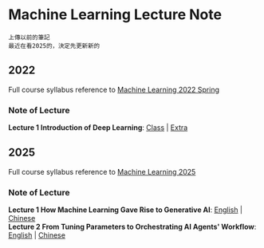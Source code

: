 # Machine Learning Lecture Note

```
上傳以前的筆記  
最近在看2025的，決定先更新新的
```


## 2022

Full course syllabus reference to [Machine Learning 2022 Spring](https://speech.ee.ntu.edu.tw/~hylee/ml/2022-spring.php?fbclid=IwAR2rE3UFymIOeTEoEzyZBhO-5vbpYpyw1Ho_KHO8cmwVd0_f7nI3iYunW4A)  

### Note of Lecture
**Lecture 1 Introduction of Deep Learning**: [Class](./2022/0218_01_class_Lecture1-Introduction-of-Deep-Learning.md) | [Extra](./2022/0218_02_extra_Lecture1-Introduction-of-Deep-Learning.md)


## 2025

Full course syllabus reference to [Machine Learning 2025](https://course.ntu.edu.tw/courses/113-2/41735)  

### Note of Lecture
**Lecture 1 How Machine Learning Gave Rise to Generative AI**: [English](./2025/0221_01_Lecture1-How-Machine-Learning-Gave-Rise-to-Generative-AI_eng.md) | [Chinese](./2025/0221_01_Lecture1-How-Machine-Learning-Gave-Rise-to-Generative-AI_ch.md)  
**Lecture 2 From Tuning Parameters to Orchestrating AI Agents' Workflow**: [English](./2025/0307_02_Lecture2-From-Tuning-Parameters-to-Orchestrating-AI-Agents'-Workflow_eng.md) | [Chinese](./2025/0307_02_Lecture2-From-Tuning-Parameters-to-Orchestrating-AI-Agents'-Workflow_ch.md)  